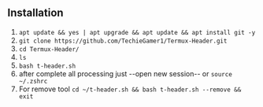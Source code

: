 ## Installation 

1. `apt update && yes | apt upgrade && apt update && apt install git -y`
2. `git clone https://github.com/TechieGamer1/Termux-Header.git`
3. `cd Termux-Header/`
4. `ls`
5. `bash t-header.sh`
6. after complete all processing just --open new session-- or `source ~/.zshrc`
7. For remove tool `cd ~/t-header.sh && bash t-header.sh --remove && exit`
#
